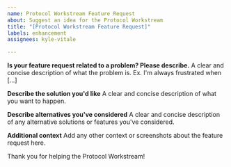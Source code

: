 ```yaml
---
name: Protocol Workstream Feature Request
about: Suggest an idea for the Protocol Workstream
title: "[Protocol Workstream Feature Request]"
labels: enhancement
assignees: kyle-vitale

---
```


**Is your feature request related to a problem? Please describe.**
A clear and concise description of what the problem is. Ex. I'm always frustrated when [...]

**Describe the solution you'd like**
A clear and concise description of what you want to happen.

**Describe alternatives you've considered**
A clear and concise description of any alternative solutions or features you've considered.

**Additional context**
Add any other context or screenshots about the feature request here.

Thank you for helping the Protocol Workstream!
